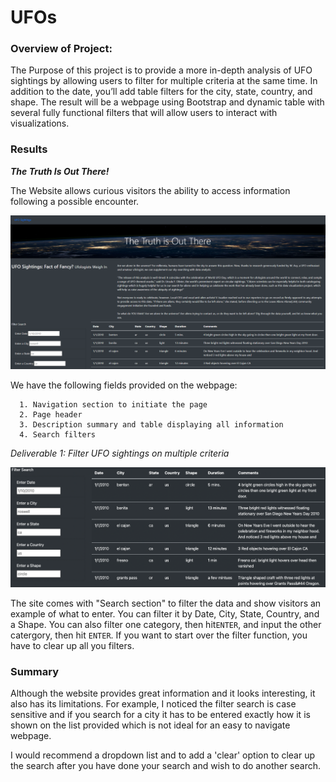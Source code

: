 # UFOs
### Overview of Project:
The Purpose of this project is to provide a more in-depth analysis of UFO sightings by allowing users to filter for multiple criteria at the same time. In addition to the date, you’ll add table filters for the city, state, country, and shape. The result will be a webpage using Bootstrap and dynamic table with several fully functional filters that will allow users to interact with visualizations. 

### Results
***The Truth Is Out There!***

The Website allows curious visitors the ability to access information following a possible encounter.

![](https://github.com/nadiezhdamhb/UFOs/blob/main/UFO_Main.png)

We have the following fields provided on the webpage:


      1. Navigation section to initiate the page
      2. Page header
      3. Description summary and table displaying all information 
      4. Search filters



*Deliverable 1: Filter UFO sightings on multiple criteria*

![](https://github.com/nadiezhdamhb/UFOs/blob/main/Resources/UFO_pic1.png)

The site comes with "Search section" to filter the data and show visitors an example of what to enter. You can filter it by Date, City, State, Country, and a Shape. You can also filter one category, then hit```ENTER```, and input the other catergory, then hit ```ENTER```. If you want to start over the filter function, you have to clear up all you filters.



### Summary
 
 Although the website provides great information and it looks interesting, it also has its limitations. For example, I noticed the filter search is case sensitive and if you search for a city it has to be entered exactly how it is shown on the list provided which is not ideal for an easy to navigate webpage.
 
 I would recommend a dropdown list and to add a 'clear' option to clear up the search after you have done your search and wish to do another search. 
 
